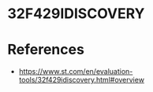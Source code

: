 # 32F429IDISCOVERY

# References
- https://www.st.com/en/evaluation-tools/32f429idiscovery.html#overview
